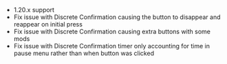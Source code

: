 - 1.20.x support
- Fix issue with Discrete Confirmation causing the button to disappear and reappear on initial press
- Fix issue with Discrete Confirmation causing extra buttons with some mods
- Fix issue with Discrete Confirmation timer only accounting for time in pause menu rather than when button was clicked
